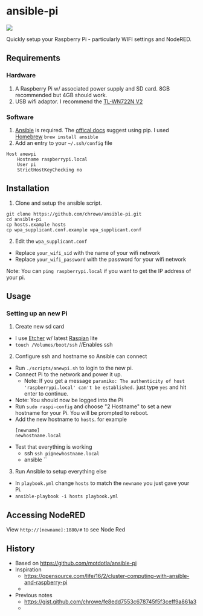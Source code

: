 # ansible-pi

![](https://raw.github.com/motdotla/ansible-pi/master/ansible-pi.jpg)

Quickly setup your Raspberry Pi - particularly WIFI settings and NodeRED.

## Requirements

### Hardware
1. A Raspberry Pi w/ associated power supply and SD card. 8GB recommended but 4GB should work.
2. USB wifi adaptor. I recommend the [TL-WN722N V2](http://www.tp-link.com/us/download/TL-WN722N.html)

### Software
1. [Ansible](http://www.ansible.com/) is required. The [offical docs](http://docs.ansible.com/ansible/intro_installation.html#latest-releases-on-mac-osx) suggest using pip. I used [Homebrew](https://brew.sh/) `brew install ansible`
2. Add an entry to your `~/.ssh/config` file
```
Host anewpi
    Hostname raspberrypi.local
    User pi
    StrictHostKeyChecking no
```

## Installation

1. Clone and setup the ansible script. 

  ```
  git clone https://github.com/chrowe/ansible-pi.git
  cd ansible-pi
  cp hosts.example hosts
  cp wpa_supplicant.conf.example wpa_supplicant.conf
  ```
  
2. Edit the `wpa_supplicant.conf`
  - Replace `your_wifi_sid` with the name of your wifi network
  - Replace `your_wifi_password` with the password for your wifi network

  
Note: You can `ping raspberrypi.local` if you want to get the IP address of your pi.

## Usage
### Setting up an new Pi
1. Create new sd card
  - I use [Etcher](https://etcher.io/) w/ latest [Raspian](https://www.raspberrypi.org/downloads/raspbian/) lite
  - `touch /Volumes/boot/ssh` //Enables ssh
2. Configure ssh and hostname so Ansible can connect
  - Run `./scripts/anewpi.sh` to login to the new pi.
  - Connect Pi to the network and power it up.
    - Note: If you get a message `paramiko: The authenticity of host 'raspberrypi.local' can't be established.` just type `yes` and hit enter to continue.
  - Note: You should now be logged into the Pi
  - Run `sudo raspi-config` and choose "2 Hostname" to set a new hostname for your Pi. You will be prompted to reboot.
  - Add the new hostname to `hosts`. for example
    ```
    [newname]
    newhostname.local
    ```
  - Test that everything is working
    - ssh `ssh pi@newhostname.local`
    - ansible ``
3. Run Ansible to setup everything else 
  - In `playbook.yml` change `hosts` to match the `newname` you just gave your Pi.
  - `ansible-playbook -i hosts playbook.yml`

## Accessing NodeRED

View `http://[newname]:1880/#` to see Node Red

## History

* Based on https://github.com/motdotla/ansible-pi
* Inspiration
  * https://opensource.com/life/16/2/cluster-computing-with-ansible-and-raspberry-pi
  * 
* Previous notes
  * https://gist.github.com/chrowe/fe8edd7553c678745f5f3ceff9a861a3
  * 


